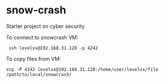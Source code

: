 # snow-crash

Starter project on cyber security

To connect to snowcrash VM:
```
 ssh levelxx@192.168.31.128 -p 4242
```
To copy files from VM:
```
scp -P 4242 levelxx@192.168.31.128:/home/user/levelxx/file  /path/to/local/snowcrash/
```
